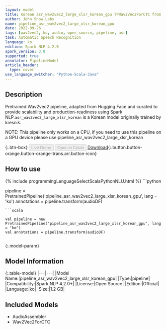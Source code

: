 ```yaml
---
layout: model
title: Korean asr_wav2vec2_large_xlsr_korean_gpu TFWav2Vec2ForCTC from kresnik
author: John Snow Labs
name: pipeline_asr_wav2vec2_large_xlsr_korean_gpu
date: 2022-09-26
tags: [wav2vec2, ko, audio, open_source, pipeline, asr]
task: Automatic Speech Recognition
language: ko
edition: Spark NLP 4.2.0
spark_version: 3.0
supported: true
annotator: PipelineModel
article_header:
  type: cover
use_language_switcher: "Python-Scala-Java"
---
```


## Description

Pretrained Wav2vec2  pipeline, adapted from Hugging Face and curated to provide scalability and production-readiness using Spark NLP.`asr_wav2vec2_large_xlsr_korean` is a Korean model originally trained by kresnik.

NOTE: This pipeline only works on a CPU, if you need to use this pipeline on a GPU device please use pipeline_asr_wav2vec2_large_xlsr_korean

{:.btn-box}
<button class="button button-orange" disabled>Live Demo</button>
<button class="button button-orange" disabled>Open in Colab</button>
[Download](https://s3.amazonaws.com/auxdata.johnsnowlabs.com/public/models/pipeline_asr_wav2vec2_large_xlsr_korean_gpu_ko_4.2.0_3.0_1664224159733.zip){:.button.button-orange.button-orange-trans.arr.button-icon}

## How to use



<div class="tabs-box" markdown="1">
{% include programmingLanguageSelectScalaPythonNLU.html %}
```python

pipeline = PretrainedPipeline('pipeline_asr_wav2vec2_large_xlsr_korean_gpu', lang = 'ko')
annotations =  pipeline.transform(audioDF)
    
```
```scala

val pipeline = new PretrainedPipeline("pipeline_asr_wav2vec2_large_xlsr_korean_gpu", lang = "ko")
val annotations = pipeline.transform(audioDF)
    
```
</div>

{:.model-param}
## Model Information

{:.table-model}
|---|---|
|Model Name:|pipeline_asr_wav2vec2_large_xlsr_korean_gpu|
|Type:|pipeline|
|Compatibility:|Spark NLP 4.2.0+|
|License:|Open Source|
|Edition:|Official|
|Language:|ko|
|Size:|1.2 GB|

## Included Models

- AudioAssembler
- Wav2Vec2ForCTC